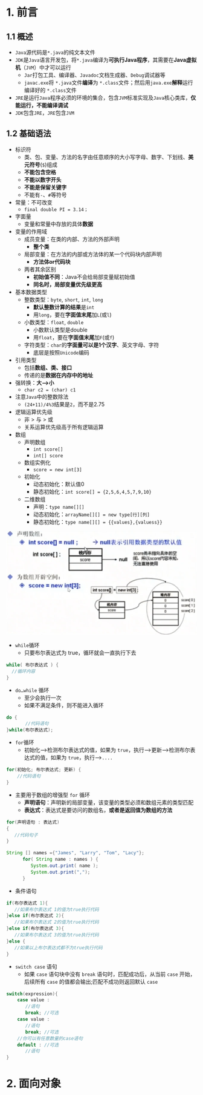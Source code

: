 # 1. 前言
## 1.1 概述
- `Java`源代码是`*.java`的纯文本文件
- `JDK`是`Java`语言开发包，将`*.java`编译为**可执行Java程序**，其需要在**Java虚拟机**（`JVM`）中才可以运行
  - `Jar`打包工具、编译器、`Javadoc`文档生成器、`Debug`调试器等
  - `javac.exe`将 `*.java`文件**编译**为 `*.class`文件；然后用`java.exe`**解释**运行编译好的 `*.class`文件
- `JRE`是运行`Java`程序必须的环境的集合，包含`JVM`标准实现及`Java`核心类库，**仅能运行，不能编译调试**
- `JDK`包含`JRE`，`JRE`包含`JVM`

## 1.2 基础语法
- 标识符
  - 类、包、变量、方法的名字由任意顺序的大小写字母、数字、下划线、**美元符号**(`$`)组成
  - **不能包含空格**
  - **不能以数字开头**
  - **不能是保留关键字**
  - 不能有`-`、`#`等符号
- 常量：不可改变
  - `final double PI = 3.14；`
- 字面量
  - 变量和常量中存放的具体**数据**
- 变量的作用域
  - 成员变量：在类的内部、方法的外部声明
    - **整个类**
  - 局部变量：在方法的内部或方法体的某一个代码块内部声明
    - **方法体or代码块**
  - 两者其余区别
    - **初始值不同**：Java不会给局部变量赋初始值
    - **同名时，局部变量优先级更高**
- 基本数据类型
  - 整数类型：`byte`, `short`, `int`, `long`
    - **默认整数计算的结果**是`int`
    - 用`long`，要在**字面值末尾**加`L`(或`l`)
  - 小数类型：`float`, `double`
    - 小数默认类型是double
    -  用`float`，要在**字面值末尾**加`F`(或`f`)
  - 字符类型：`char`的**字面量可以是1个汉字**、英文字母、字符
    - 底层是按照`Unicode`编码
- 引用类型
  - 包括**数组、类、接口**
  - 传递的是**数据在内存中的地址**
- 强转换：**大——>小**
  - `char c2 = (char) c1`
- 注意`Java`中的整数除法
  - `(24+11)/4%3`结果是`2`，而不是2.75
- 逻辑运算优先级
  - 非 > 与 > 或
  - 关系运算优先级高于所有逻辑运算
- 数组
  - 声明数组  
    - `int score[]`
    - `int[] score`
  - 数组实例化
    - `score = new int[3]`
  - 初始化
    - 动态初始化：默认值0
    - 静态初始化：`int score[] = {2,5,6,4,5,7,9,10}`
  - 二维数组
    - 声明：`type name[][]`
    - 动态初始化：`arrayName[][] = new type[行][列]`
    - 静态初始化：`type name[][] = {{values},{valuess}}`


![picture 1](../assets/a01f3292cf126740ae8021de06e214971bd8b58e626dbee621e93a4a95bf59a1.png)  

- `while`循环
  - 只要布尔表达式为 true，循环就会一直执行下去

```JAVA
while( 布尔表达式 ) {
  //循环内容
}
```

- `do…while` 循环
  - 至少会执行一次
  - 如果不满足条件，则不能进入循环

```JAVA
do {
       //代码语句
}while(布尔表达式);
```

- `for`循环
  - 初始化——>检测布尔表达式的值，如果为 `true`，执行——>更新——>检测布尔表达式的值，如果为 `true`，执行——>`....`

```JAVA
for(初始化; 布尔表达式; 更新) {
    //代码语句
}
```
- 主要用于数组的增强型 `for` 循环
  - **声明语句**：声明新的局部变量，该变量的类型必须和数组元素的类型匹配
  - **表达式**：表达式是要访问的数组名，**或者是返回值为数组的方法**

```JAVA
for(声明语句 : 表达式)
{
   //代码句子
}
```
```JAVA
String [] names ={"James", "Larry", "Tom", "Lacy"};
      for( String name : names ) {
         System.out.print( name );
         System.out.print(",");
      }
```

- 条件语句

```JAVA
if(布尔表达式 1){
   //如果布尔表达式 1的值为true执行代码
}else if(布尔表达式 2){
   //如果布尔表达式 2的值为true执行代码
}else if(布尔表达式 3){
   //如果布尔表达式 3的值为true执行代码
}else {
   //如果以上布尔表达式都不为true执行代码
}
```
- `switch case` 语句
  - 如果 `case` 语句块中没有 `break` 语句时，匹配成功后，从当前 `case` 开始，后续所有 `case` 的值都会输出;匹配不成功则返回默认 `case`

```JAVA
switch(expression){
    case value :
       //语句
       break; //可选
    case value :
       //语句
       break; //可选
    //你可以有任意数量的case语句
    default : //可选
       //语句
}
```

# 2. 面向对象
